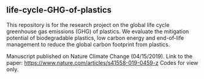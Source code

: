 ## life-cycle-GHG-of-plastics
This repository is for the research project on the global life cycle greenhouse gas emissions (GHG) of plastics. 
We evaluate the mitigation potential of biodegradable plastics, low carbon energy and end-of-life management to reduce the global carbon footprint from plastics.

Manuscript published on Nature Climate Change (04/15/2019). Link to the paper: https://www.nature.com/articles/s41558-019-0459-z
Codes for view only. 

